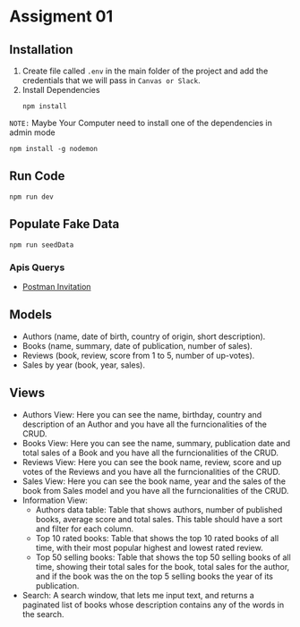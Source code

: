 # Assigment 01


## Installation
1. Create file called `.env` in the main folder of the project and add the credentials that we will pass in `Canvas or Slack`.
2. Install Dependencies
   ```
   npm install
   ```
`NOTE:` Maybe Your Computer need to install one of the dependencies in admin mode
   ```
   npm install -g nodemon
   ```

## Run Code 
   ```
   npm run dev
   ```

##  Populate Fake Data
```
npm run seedData
```

### Apis Querys
* [Postman Invitation](https://interstellar-eclipse-871816.postman.co/workspace/Testing-Architecture~8877c687-380f-4a88-9648-7d81b16a8c38/collection/18573767-f6961827-7f0b-4ee7-b68d-776047019fbb?action=share&creator=18573767)

## Models
- Authors (name, date of birth, country of origin, short description).
- Books (name, summary, date of publication, number of sales).
- Reviews (book, review, score from 1 to 5, number of up-votes).
- Sales by year (book, year, sales).

## Views
- Authors View: Here you can see the name, birthday, country and description of an Author and you have all the furncionalities of the CRUD.
- Books View: Here you can see the name, summary, publication date and total sales of a Book and you have all the furncionalities of the CRUD.
- Reviews View: Here you can see the book name, review, score and up votes of the Reviews and you have all the furncionalities of the CRUD.
- Sales View: Here you can see the book name, year and the sales of the book from Sales model and you have all the furncionalities of the CRUD.
- Information View: 
   - Authors data table: Table that shows authors, number of published books, average score and total sales. This table should have a sort and filter for each column.
   - Top 10 rated books: Table that shows the top 10 rated books of all time, with their most popular highest and lowest rated review.
   - Top 50 selling books: Table that shows the top 50 selling books of all time, showing their total sales for the book, total sales for the author, and if the book was the on the top 5 selling books the year of its publication.
- Search: A search window, that lets me input text, and returns a paginated list of books whose description contains any of the words in the search.